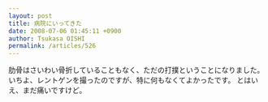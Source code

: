 ```yaml
---
layout: post
title: 病院にいってきた
date: 2008-07-06 01:45:11 +0900
author: Tsukasa OISHI
permalink: /articles/526
---
```


肋骨はさいわい骨折していることもなく、ただの打撲ということになりました。いちよ、レントゲンを撮ったのですが、特に何もなくてよかったです。
とはいえ、まだ痛いですけど。

